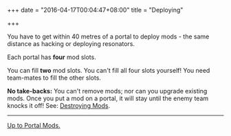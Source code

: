 +++
date = "2016-04-17T00:04:47+08:00"
title = "Deploying"

+++

You have to get within 40 metres of a portal to deploy mods - the same distance as hacking or deploying resonators.

Each portal has **four** mod slots.

You can fill **two** mod slots. You can't fill all four slots yourself! You need team-mates to fill the other slots.

**No take-backs:** You can't remove mods; nor can you upgrade existing mods. Once you put a mod on a portal, it will stay until the enemy team knocks it off! See: [Destroying Mods](/mods/destroying).

----

[Up to Portal Mods.](../)